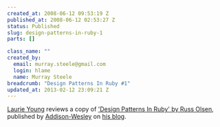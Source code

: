 ```yaml
--- 
created_at: 2008-06-12 09:53:19 Z
published_at: 2008-06-12 02:53:27 Z
status: Published
slug: design-patterns-in-ruby-1
parts: []

class_name: ""
created_by: 
  email: murray.steele@gmail.com
  login: hlame
  name: Murray Steele
breadcrumb: "Design Patterns In Ruby #1"
updated_at: 2013-02-12 23:09:21 Z
---
```


[Laurie Young](http://wildfalcon.com/) reviews a copy of ['Design Patterns In Ruby' by Russ Olsen](http://www.amazon.co.uk/Design-Patterns-Ruby-Addison-Wesley-Professional/dp/0321490452/ref=sr_1_1?ie=UTF8&s=books&qid=1212486044&sr=1-1), published by [Addison-Wesley](http://www.informit.com/store/product.aspx?isbn=0321490452) on [his blog](http://wildfalcon.com/archives/2008/05/27/design-patterns-in-ruby-a-book-review/).
